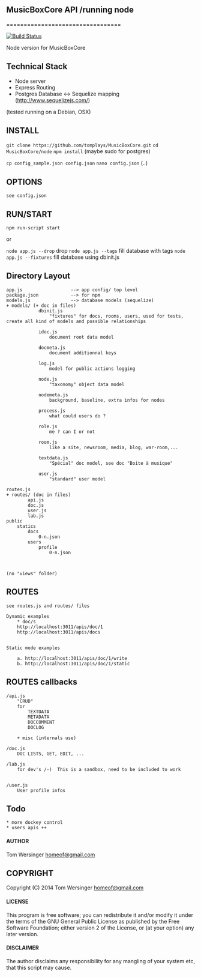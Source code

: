 ## MusicBoxCore API /running node 
=================================

[![Build Status](https://travis-ci.org/tomplays/MusicBoxCore.png?branch=master)](https://travis-ci.org/tomplays/MusicBoxCore)

Node version for MusicBoxCore


## Technical Stack 

* Node server
* Express Routing
* Postgres Database <-> Sequelize mapping (http://www.sequelizejs.com/)


(tested running on a Debian, OSX)


## INSTALL


`git clone https://github.com/tomplays/MusicBoxCore.git`
`cd MusicBoxCore/node`
`npm install` (maybe sudo for postgres)

`cp config_sample.json config.json`
`nano config.json` (..)


## OPTIONS

 	see config.json

## RUN/START 

`npm run-script start`

or 

`node app.js --drop`		drop
`node app.js --tags`		fill database with tags 
`node app.js --fixtures`	fill database using dbinit.js





## Directory Layout
    
    app.js                  --> app config/ top level
    package.json            --> for npm
    models.js               --> database models (sequelize)
	+ models/ (+ doc in files)
				dbinit.js
					"fixtures" for docs, rooms, users, used for tests, create all kind of models and possible relationships

				idoc.js
					document root data model

				docmeta.js
					document additionnal keys	
				
				log.js
					model for public actions logging 
				
				node.js
					"taxonomy" object data model
				
				nodemeta.js
					background, baseline, extra infos for nodes

				process.js
					what could users do ?
				
				role.js
					me ? can I or not
				
				room.js
					like a site, newsroom, media, blog, war-room,...

				textdata.js
					"Spécial" doc model, see doc "Boite à musique"

				user.js
					"standard" user model

    routes.js
    + routes/ (doc in files)
    		api.js
    		doc.js
    		user.js
    		lab.js
    public
    	statics 
    		docs
    			0-n.json
    		users
    			profile
    				0-n.json

    

    (no "views" folder)



## ROUTES

	see routes.js and routes/ files
	
	Dynamic examples
		* doc/s
		http://localhost:3011/apis/doc/1
		http://localhost:3011/apis/docs


	Static mode examples
		
		a. http://localhost:3011/apis/doc/1/write
		b. http://localhost:3011/apis/doc/1/static


## ROUTES callbacks

	/api.js
		"CRUD" 
		for
			TEXTDATA 
			METADATA
			DOCCOMMENT
			DOCLOG

		+ misc (internals use)

	/doc.js
		DOC LISTS, GET, EDIT, ...

	/lab.js
		for dev's /-)  This is a sandbox, need to be included to work


	/user.js 
		User profile infos


## Todo

	
	* more dockey control
	* users apis ++


#### AUTHOR

Tom Wersinger <homeof@gmail.com>

## COPYRIGHT

Copyright (C) 2014 Tom Wersinger <homeof@gmail.com>

#### LICENSE

This program is free software; you can redistribute it and/or modify it under the terms of the GNU General Public License as published by the Free Software Foundation; either version 2 of the License, or (at your option) any later version.


#### DISCLAIMER

The author disclaims any responsibility for any mangling of your system etc, that this script may cause.
